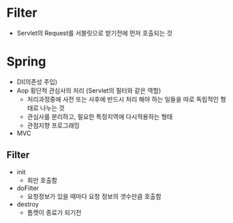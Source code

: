 # Filter

- Servlet의 Request를 서블릿으로 받기전에 먼저 호출되는 것

# Spring
- DI(의존성 주입)
- Aop 횡단적 관심사의 처리 (Servlet의 필터와 같은 역할)
    - 처리과정중에 사전 또는 사후에 반드시 처리 해야 하는 일들을 따로 독립적인 형태로 나누는 것
    - 관심사를 분리하고, 필요한 특정지역에 다시적용하는 형태
    - 관점지향 프로그래밍
- MVC


## Filter

- init
  - 회만 호출함
- doFilter
  - 요청정보가 있을 때마다 요청 정보의 갯수만큼 호출함
- destroy
  - 톰켓이 종료가 되기전
